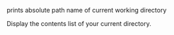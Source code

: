 prints absolute path name of current working directory

Display the contents list of your current directory.
